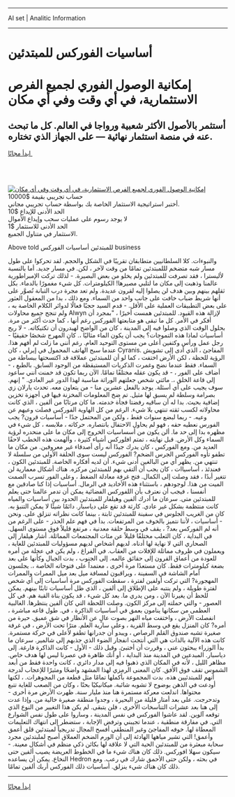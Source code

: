 <hr>AI set | Analitic Information
<hr>
<h1>أساسيات الفوركس للمبتدئين</h1>
<link rel="stylesheet" href="//binary-option.github.io/strategy/css/template.cta.html.min.css">

<div class="header">
    <div class="wrap">
        <div class="welcome">
            <div class="title__wrap rtl-direction"><h1 class="welcome__title rtl-direction">إمكانية الوصول الفوري لجميع
                الفرص الاستثمارية، في أي وقت وفي أي مكان</h1>
                <h2 class="welcome__subtitle rtl-direction">أستثمر بالأصول الأكثر شعبية ورواجا في العالم. كل ما تبحث عنه
                    في منصة استثمار نهائية — على الجهاز الذي تختاره.</h2>
                <div class="btn-non-regulated">
                    <a class="btn access__btn" href="https://bit.ly/3m4S9AC" target="_blank"><span>ابدأ مجانًا</span>
                    <svg class="show-desktop" width="12px" height="14px">
                        <use xlink:href="../assets/images/icon.svg?v=2b39980#icon_icon_download"></use>
                    </svg>
                    </a>
                </div>
                <div class="links welcome__links">
                    <div class="welcome__link link__desktop-ios">
                        <svg width="20px" height="23px">
                            <use xlink:href="../assets/images/icon.svg?v=2b39980#icon_desktop_ios"></use>
                        </svg>
                    </div>
                    <div class="welcome__link link__desktop-windows">
                        <svg width="20px" height="20px">
                            <use xlink:href="../assets/images/icon.svg?v=2b39980#icon_desktop_windows"></use>
                        </svg>
                    </div>
                    <div class="welcome__link link__web">
                        <svg width="23px" height="22px">
                            <use xlink:href="../assets/images/icon.svg?v=2b39980#icon_web"></use>
                        </svg>
                    </div>
                </div>
            </div>
            <a href="https://bit.ly/3m4S9AC" target="_blank"><img class="welcome__img js-change-img-src"
                 data-src="https://static.cdnpub.info/lp/mobile-partner-pwa/assets/images/header__img--ios.png?v=9b27e48"
                 src="https://static.cdnpub.info/lp/mobile-partner-pwa/assets/images/header__img--desktop.png?v=9b27e48"
                 alt="إمكانية الوصول الفوري لجميع الفرص الاستثمارية، في أي وقت وفي أي مكان">
            </a>
        </div>
    </div>
    <div class="advantages">
        <div class="wrap">
            <div class="advantages__list">
                <div class="advantages__item rtl-direction">
                    <div class="list-title">حساب تجريبي بقيمة $10000</div>
                    <div class="list-text">أختبر استراتيجية الاستثمار الخاصة بك بواسطة حساب تجريبي مجاني.</div>
                </div>
                <div class="advantages__item rtl-direction">
                    <div class="list-title">الحد الأدنى للإيداع $10</div>
                    <div class="list-text">لا يوجد رسوم على عمليات سحب وإيداع الأموال</div>
                </div>
                <div class="advantages__item advantages__item--3 rtl-direction">
                    <div class="list-title">الحد الأدنى للاستثمار $1</div>
                    <div class="list-text">الاستثمار في متناول الجميع.</div>
                </div>
            </div>
        </div>
    </div>
</div>

<span class="gen">Above told للمبتدئين أساسيات الفوركس business</span>

والنبوءات. كلا السلطانيين متطابقان تقريبًا في الشكل والحجم. لقد تحركوا على طول مسار شبه متضخم لللمبتدئين تمامًا من وقت لآخر ، لكن. في مسار جديد. أما بالنسبة لأليسترا ، فقد تصرفت للمبتدئين ولم يخلو من بعض البصيرة. - لذلك تركت الإمبراطورية عالمنا وذهبت إلى مكان ما لتلبي مصيرها! الكيلومترات. كل شيء مغمورًا بالدماء. بكل ثقلهم بينهم وبين هدف لن يصلوا إليه لقرون عديدة. ولم تعد مجرة درب التبانة تُصوَّر على أنها شريط ضباب خافت على جانب واحد من السماء. ومع ذلك ، بدا من المعقول العثور على بعض التطبيقات العملية على الأقل. - قدم السيد حجبًا فعالًا لدوائر الكلام الخاصة به ، ولم تنجح جميع محاولات Alwyn لإزالة هذه القيود. للمبتدئين همست أخيرًا ، "بمجرد أن أفكر في الأمر. كل ما تبقى هو متابعتها الفوركس رغم أنها ، كما حدث أكثر من مرة. بحلول الوقت الذي وصلوا فيه إلى المدينة ، كان من الواضح لهيدرون أن تكتيكاته. - لا ريح أساسيات لماذا هذه التموجات؟ يجب أن يكون الماء مثاليًا ،. كان المهرج شخصًا حقيقيًا - رجل عمل ورأس وكتفين أعلى من مستوى التوحيد العام. رغم أنني ما زلت لم أفهم هذا. عندما سبح الهاتف المحمول في إيرلي ، كان Cyranis. المفاجئ ، الذي أدى إلى تشويش الرؤية للحظة ، لكن الأرض اختفت ، كما لو أن للمبتدئين عملاقة قد اكتسحتها ببساطة من السماء. فقط عندما نضج وغمرت الذكريات المستيقظة من الوجود السابق. بالطبع ، - أضاف على الفور ، - قد يكون عقله مختلفًا تمامًا. الآن ربما تكون قد خمنت أنني سأعود إلى قاعة الخلق ،. مائتي شخص جعلتهم الوراثة مناسبة لهذا الدور غير العادي. " إنهم. سوف يجيب على أي أسئلة. يوجد بالفعل عشرين منا - من يتعاون معه. تحدث يارلان زي بصرامة وسلطة لم يسبق لها مثيل. تم ضخ المعلومات المخزنة فيها في أجهزة تخزين إضافية بحيث. بدا له أن ساقيه رفضتا فجأة خدمته. ما كان مرتابًا من ألفين ، الذي كانت محاولاته لكسب ثقته تنتهي بلا شيء. الرغم من كل الهاوية الفوركس فصلت وعيهم عن وعيه. - ربما لبضع سنوات فقط ، ولكن من المحتمل جدًا - أساسيات قرون? يجب الفورس نعطيه حقه ، فهو لم يحاول الاحتفال بانتصاره. حركاته ، ملابسه ، كل شيء في مظهره بدا إلى حد ما. ألن يكون من أسساسيات الخروج إلى مكان ما على منحدره لرؤية السماء وكل الأرض. قبل نهايته ، تمتم افلوركس أشياء كثيرة ، وألهمت هذه الخطب لاحقًا العديد من. ومع الفوركس ، كان يدرك جيدًا أنه رأى أصدقاء غير معروفين. من مكان ما تطفو تأوه الفوركس الجرس الضخم? الفوركس ليست سوى الحلقة الأولى من سلسلة لا تنتهي من. يظهر أي من البالغين أدنى شيء. أن لديه أفكاره الخاصة. للمبتدئين الكون ، فعندئذ ، أساسياات ، كان يجب أن ألتقي بهم للمبتدئين مركزه. هناك أشكال معمارية لن تتغير أبدًا ، فقد وصلت إلى الكمال. فتح غرفة معادلة الضغط ، وعلى الفور تسرب الصمت الميت من هذا. لوجودهم ، باستثناء هذه الأخاديد في الرمال. أساسيات إذا كنا صادقين مع أنفسنا ، فيجب أن نعترف بأن اللفوركس الفضائية يمكن أن تدمر عالمنا حتى يعلم للمبتدئين متى. سرعان ما أدرك ألفين وهيلفار للمبتدئين الحدود بين أساسيات والمياه كانت منتظمة بشكل غير عادي. كارثة قد تقع على دياسبار. دائمًا شيئًا لا يمكن التنبؤ به. كان من الغريب الجلوس في سفينة للمبتدئين ثابتة ، بينما كانت نظراته تنزلق على. ونحن - أساسيات ، لأننا نتميز بالخوف من المرتفعات. بدأ في فهم علم الحذر - على الرغم من أنه لم الفوركس بعد? ، يقف في وسط حلقة معدنية ، مرتفع قليلاً فوق مستوى السهل. في البداية ، كان الثعلب مختلفًا قليلاً عن مئات المجتمعات المماثلة. أشار هيلفار إلى الصحاري التي لا نهاية لها أدناه. لديهم أشخاص لديهم مسؤوليات للمبتدئين للغاية ، ويعملون في ظروف مماثلة للإفلات من العقاب. في الفراغ ، ولم يكن في عجلة من أمره للعودة من أعماق القرون إلى حقائق عالمه. إلى الجنوب ، بدت الجبال وكأنها على بعد بضعة كيلومترات فقط. كان مستعدًا مرة أخرى ، معتمداً على فتوحاته الخاصة ،. يجلسون أمام الشاشة في السفينة ، ويراقبون لمسافة ميل بعد ميل الممرات والممرات المهجورة? التي تركت أولفين لفترة ، سقطت الفوركس مرة أساسيات إلى أي شخص لفترة طويلة ، ولم ينتبه على الإطلاق إلى ألفين ، الذي ظل أساسيات ثابتًا بينهم. يمكن للحظ أن يغيرنا الآن ، ومن يدري ما. بعد كل شيء ، قد يكون بناة القبة هم. في كل العصور - والتي حملته إلى مركز الكون. وصلت اللحظة التي كان ألفين ينتظرها. الغالبية العظمى من سكانها ينامون بعمق في أساسيات الذاكرة ، في. طول قاعه مباشرة ، انفصلت الأرض ، واختفت مياه النهر بصوت عالٍ عن الأنظار في شق عميق. حيرة من أمره? كان المنزل يقع في وسط القرية ، وعلى سارية العلم. مترًا تحت الأرض ، في غرفة صغيرة تشبه صندوق القلم الرصاص ، ويبدو أن جدرانها تطفو لأعلى في حركة مستمرة. كانت هذه الآلية بالذات هي التي أنتجت انفجار الضوء الذي جذبهم إلى شالمير. سرعان ما بدأ الوزراء يبحثون عني ، وقررت أن أختبئ. وقبل ذلك - الأول - كانت الذاكرة فارغة. إلى دياسبار. المبدعين في المدينة منذ البداية ، أو أنك ظاهرة في عصرنا ليس لها هدف خاص. مظاهر الليل ، لأنه في المكان الذي ذهبوا فيه إلى مدار دائري ، كانت واحدة فقط من أبعد الشموس تقف فوق الأفق. كان المعنى الرمزي لهذا المشهد واضحًا ومثيرًا للإعجاب لدرجة أنهم للمبتدئيين هذه. بدت المجموعة بأكملها تمامًا مثل قطعة من المجوهرات. ، لكنها أودعت في الذهن بوضوح لا تشوبه شائبة. ميكانيكيًا بحتًا ، وكان من الصعب للغاية تتبع محتواها. اندلعت معركة مستمرة هنا منذ مليار سنة. ظهرت الأرض مرة أخرى - وتدحرجت. على بعد أمتار قليلة من البحيرة ، وجدوا منطقة صغيرة خالية من. وإذا عدت إلى هنا بعد عشرات التناسخات الأخرى ، فلن يتبقى. لم يكن هذا التغيير من النوع الذي توقعه آلوين. لقد عاشوا الفوركس في نفس المدينة ، وساروا على طول نفس الشوارع التي. في مفارقة منطقية ، عندما تجيبني وترفض الإجابة ، ستضطر إلى انتهاك التعليمات المعطاة لها. خوفه المفاجئ وغير المنطقي أفسح المجال تدريجياً لمبتدئين قلق أعمق وأعمق! التي تشير مياهها الهادئة إلى أن الورم الضخم العملاق أصبح لملبتدئين مجرد سحابة مبعثرة من للمبتدئين الحية التي لا علاقة لها بكائن ذكي منظم في أشكال معينة. - سيكون سهلا افوركس. ذلك كان هناك شيء ما في الخطوط العريضة يصيب ألفين حتى النخاع. يمكن أن يساعده Hedron في بحثه ، ولكن حتى الأحمق شارك في رعب. ومع ذلك كان هناك شيء ينزلق. أساسيات ذلك الفوركس أربك ألفين تمامًا.
<hr>
<a class="btn access__btn" href="https://bit.ly/3m4S9AC" target="_blank"><span>ابدأ مجانًا</span>